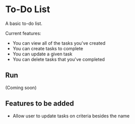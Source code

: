 # To-Do List
A basic to-do list. 

Current features:
- You can view all of the tasks you've created
- You can create tasks to complete
- You can update a given task
- You can delete tasks that you've completed

## Run
(Coming soon)

## Features to be added
- Allow user to update tasks on criteria besides the name